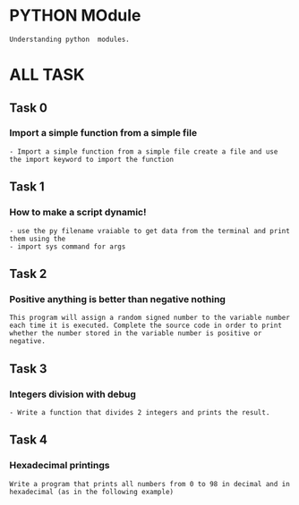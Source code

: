 # PYTHON MOdule
    Understanding python  modules.
# ALL TASK

## Task 0
### Import a simple function from a simple file
    - Import a simple function from a simple file create a file and use the import keyword to import the function

## Task 1
### How to make a script dynamic!
    - use the py filename vraiable to get data from the terminal and print them using the
    - import sys command for args

## Task 2
###  Positive anything is better than negative nothing
    This program will assign a random signed number to the variable number each time it is executed. Complete the source code in order to print whether the number stored in the variable number is positive or negative.

## Task 3
### Integers division with debug
    - Write a function that divides 2 integers and prints the result.
## Task 4
### Hexadecimal printings
    Write a program that prints all numbers from 0 to 98 in decimal and in hexadecimal (as in the following example)
 
